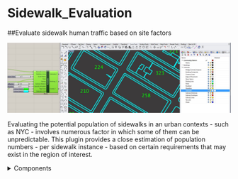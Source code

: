 # Sidewalk_Evaluation
##Evaluate sidewalk human traffic based on site factors

![Screenshot](https://github.com/atabbakh1/Sidewalk_Evaluation/blob/master/Sidewalk_Evaluation/Documentation/Capture.jpg)

Evaluating the potential population of sidewalks in an urban contexts - such as NYC - involves numerous factor in which some of them can be unpredictable. This plugin provides a close estimation of population numbers - per sidewalk instance - based on certain requirements that may exist in the region of interest.

<details>
  
  <summary>Components</summary>
  
  ## NYC Trees
  The Trees component takes care of parsing the CSV data provided. Users only need to specify the location of the file, and the corresponding data columns for X, Y, DBH, and     Borough. Trees will be loaded only for the specified NYC borough to reduce processing time needed.
  ![Screenshot](https://github.com/atabbakh1/Sidewalk_Evaluation/blob/master/Sidewalk_Evaluation/Documentation/Canvas at 11;48;17.png)
  
  ## Prepare Sidewalks 
  The Prep Sidewalks component will do the following:
- Check if curves are closed
- Check if curves are planar
- Exclude buildings outside the specified region
- Boolean union building footprints
- Boolean union nested sidewalk instances (this might need to be revised)

If users are confident their input sidewalk/building curves satisfy the above requirements, they can feel free to skip this step.
![Screenshot](https://github.com/atabbakh1/Sidewalk_Evaluation/blob/master/Sidewalk_Evaluation/Documentation/Canvas at 12;02;03.png)

  ## Evaluate
  The Evaluate component takes in all prepared parameters in addition to coloration, capacity utilization, and subway influence which are variable for users to quickly iterate through.
This component currently outputs three trees with equal branch count representing:
  - Sidewalks data tree
  - Building data tree (Items null if no buildings)
  - Counts data tree

Evaluate component will draw a preview of the sidewalk outlines in the Rhino viewport in addition to displaying the population values for each instance using user defined colors.
![Screenshot](https://github.com/atabbakh1/Sidewalk_Evaluation/blob/master/Sidewalk_Evaluation/Documentation/Canvas at 12;08;07.png)

</details>
